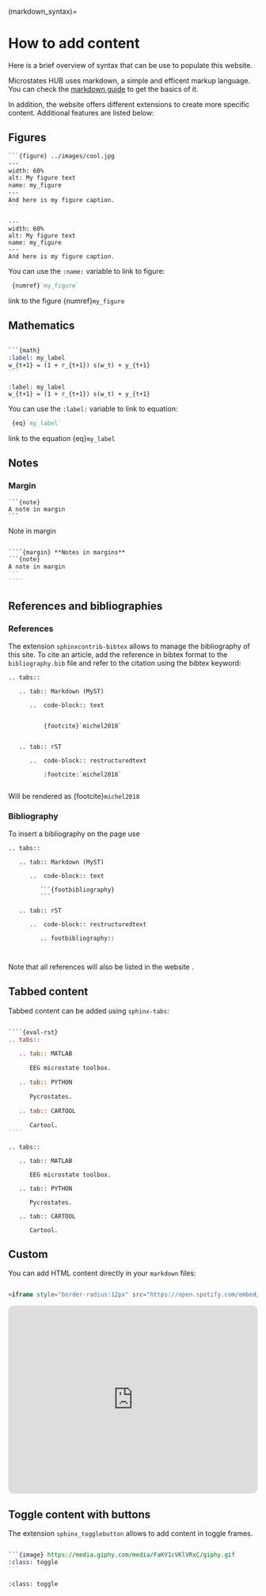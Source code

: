 (markdown_syntax)=
# How to add content

Here is a brief overview of syntax that can be use to populate this website.

Microstates HUB uses markdown, a simple and efficent markup language.
You can check the [markdown guide](https://www.markdownguide.org/basic-syntax/) to get the basics of it.

In addition, the website offers different extensions to create more specific content.
Additional features are listed below:

## Figures

``````restructuredtext
```{figure} ../images/cool.jpg
---
width: 60%
alt: My figure text
name: my_figure
---
And here is my figure caption.
```
``````

```{figure} ../images/cool.jpg
---
width: 60%
alt: My figure text
name: my_figure
---
And here is my figure caption.
```

You can use the `:name:` variable to link to figure:
``````restructuredtext
 {numref}`my_figure`
``````
link to the figure {numref}`my_figure`

## Mathematics

``````restructuredtext

```{math}
:label: my_label
w_{t+1} = (1 + r_{t+1}) s(w_t) + y_{t+1}
```

``````

```{math}
:label: my_label
w_{t+1} = (1 + r_{t+1}) s(w_t) + y_{t+1}
```

You can use the `:label:` variable to link to equation:
``````restructuredtext
 {eq}`my_label`
``````
link to the equation {eq}`my_label`

## Notes




### Margin

````{margin} **Notes in margins**
```{note}
A note in margin
```
````

Note in margin

``````restructuredtext

````{margin} **Notes in margins**
```{note}
A note in margin
```
````

``````


## References and bibliographies

### References

The extension `sphinxcontrib-bibtex` allows to manage the bibliography of this site.
To cite an article, add the reference in bibtex format to the `bibliography.bib` file and
refer to the citation using the bibtex keyword:

````{eval-rst}
.. tabs::

   .. tab:: Markdown (MyST)

      ..  code-block:: text


          {footcite}`michel2018`


   .. tab:: rST

      ..  code-block:: restructuredtext

          :footcite:`michel2018`
 
````

Will be rendered as {footcite}`michel2018`

### Bibliography

To insert a bibliography on the page use

````{eval-rst}
.. tabs::

   .. tab:: Markdown (MyST)

      ..  code-block:: text

         ```{footbibliography}
         ```

   .. tab:: rST

      ..  code-block:: restructuredtext

         .. footbibliography::
 
````


```{footbibliography}
```
Note that all references will also be listed in the website [](Bibliography).

## Tabbed content

Tabbed content can be added using `sphinx-tabs`:

``````restructuredtext

````{eval-rst}
.. tabs::

   .. tab:: MATLAB

      EEG microstate toolbox.

   .. tab:: PYTHON

      Pycrostates.

   .. tab:: CARTOOL

      Cartool.
````

``````



````{eval-rst}
.. tabs::

   .. tab:: MATLAB

      EEG microstate toolbox.

   .. tab:: PYTHON

      Pycrostates.

   .. tab:: CARTOOL

      Cartool.
````

## Custom

You can add HTML content directly in your `markdown` files:


``````html

<iframe style="border-radius:12px" src="https://open.spotify.com/embed/track/0VypHqSlFRWpshnWwzLe5K?utm_source=generator" width="100%" height="380" frameBorder="0" allowfullscreen="" allow="autoplay; clipboard-write; encrypted-media; fullscreen; picture-in-picture" loading="lazy"></iframe>

``````

<iframe style="border-radius:12px" src="https://open.spotify.com/embed/track/0VypHqSlFRWpshnWwzLe5K?utm_source=generator" width="100%" height="380" frameBorder="0" allowfullscreen="" allow="autoplay; clipboard-write; encrypted-media; fullscreen; picture-in-picture" loading="lazy"></iframe>

## Toggle content with buttons


The extension `sphinx_togglebutton` allows to add content in toggle frames.

``````restructuredtext

```{image} https://media.giphy.com/media/FaKV1cVKlVRxC/giphy.gif
:class: toggle
```

``````

```{image} https://media.giphy.com/media/FaKV1cVKlVRxC/giphy.gif
:class: toggle
```